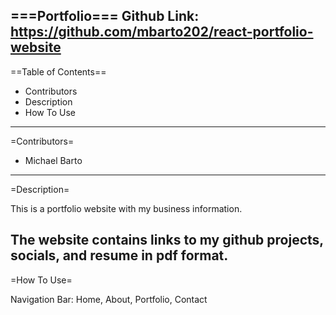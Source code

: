 ===Portfolio===
Github Link: https://github.com/mbarto202/react-portfolio-website
-------------------------------------------------------------------------------------------------------
==Table of Contents==

- Contributors
- Description
- How To Use
-------------------------------------------------------------------------------------------------------
=Contributors=

- Michael Barto
-------------------------------------------------------------------------------------------------------
=Description=

This is a portfolio website with my business information.

The website contains links to my github projects, socials, and resume in pdf format.
-------------------------------------------------------------------------------------------------------
=How To Use=

Navigation Bar: Home, About, Portfolio, Contact
